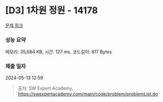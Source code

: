 # [D3] 1차원 정원 - 14178 

[문제 링크](https://swexpertacademy.com/main/code/problem/problemDetail.do?contestProbId=AX_N3oSqcyUDFARi) 

### 성능 요약

메모리: 35,684 KB, 시간: 127 ms, 코드길이: 817 Bytes

### 제출 일자

2024-05-13 12:59



> 출처: SW Expert Academy, https://swexpertacademy.com/main/code/problem/problemList.do